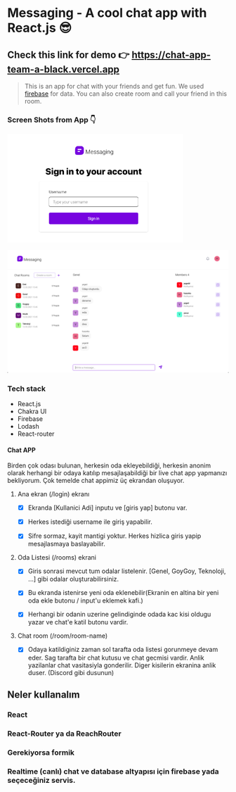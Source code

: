 # Messaging - A cool chat app with React.js 😎

## Check this link for demo 👉 https://chat-app-team-a-black.vercel.app

> This is an app for chat with your friends and get fun. We used [firebase](http://firebase.google.com/) for data. You can also create room and call your friend in this room.

### Screen Shots from App 👇

<img src="./chat-app-ss-1.png" alt="cool-chat-app"
	title="Messaging chat app ss" width="400" />

<img src="./chat-app-ss-2.png" alt="cool-chat-app"
	title="Messaging chat app ss" width="800" />

### Tech stack

- React.js
- Chakra UI
- Firebase
- Lodash
- React-router




#### Chat APP

Birden çok odası bulunan, herkesin oda ekleyebildiği, herkesin anonim olarak herhangi bir odaya katılıp mesajlaşabildiği bir live chat app yapmanızı bekliyorum.
Çok temelde chat appimiz üç ekrandan oluşuyor.

1) Ana ekran (/login) ekranı

    - [x] Ekranda [Kullanici Adi] inputu ve [giris yap] butonu var.

    - [x] Herkes istediği username ile giriş yapabilir.

    - [x] Sifre sormaz, kayit mantigi yoktur. Herkes hizlica giris yapip mesajlasmaya baslayabilir.

2) Oda Listesi (/rooms) ekrani

    - [x] Giris sonrasi mevcut tum odalar listelenir. [Genel, GoyGoy, Teknoloji, ...] gibi odalar oluşturabilirsiniz.

    - [x] Bu ekranda istenirse yeni oda eklenebilir(Ekranin en altina bir yeni oda ekle butonu / input'u eklemek kafi.)

    - [x] Herhangi bir odanin uzerine gelindiginde odada kac kisi oldugu yazar ve chat'e katil butonu vardir.

3) Chat room (/room/room-name)

    - [x] Odaya katildiginiz zaman sol tarafta oda listesi gorunmeye devam eder. Sag tarafta bir chat kutusu ve chat gecmisi vardir. Anlik yazilanlar chat vasitasiyla gonderilir. Diger kisilerin ekranina anlik duser. (Discord gibi dusunun)


## Neler kullanalım
### React
### React-Router ya da ReachRouter
### Gerekiyorsa formik
### Realtime (canlı) chat ve database altyapısı için firebase yada seçeceğiniz servis.



